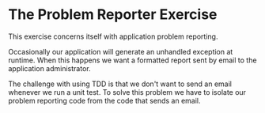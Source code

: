 The Problem Reporter Exercise
=============================

This exercise concerns itself with application problem reporting.

Occasionally our application will generate an unhandled exception at runtime.
When this happens we want a formatted report sent by email to the application administrator.

The challenge with using TDD is that we don't want to send an email whenever we run a unit test.
To solve this problem we have to isolate our problem reporting code from the code that sends an email. 
